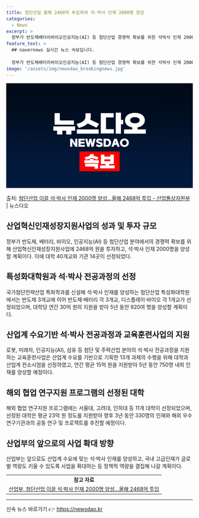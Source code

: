 ```yaml
---
title: 첨단산업 올해 2468억 투입하여 석·박사 인재 2000명 양성
categories:
  - News
excerpt: >
  정부가 반도체배터리바이오인공지능(AI) 등 첨단산업 경쟁력 확보를 위한 석박사 인재 2000명 양성에2468…
feature_text: >
  ## navernews 실시간 뉴스 속보입니다.

  정부가 반도체배터리바이오인공지능(AI) 등 첨단산업 경쟁력 확보를 위한 석박사 인재 2000명 양성에2468…
image: '/assets/img/newsdao_breakingnews.jpg'
---
```


![뉴스다오 속보](/assets/img/newsdao_breakingnews.jpg)

<p>출처: <a href="https://newsdao.kr/3846" rel="dofollow">첨단산업  이끌 석·박사 인재 2000명 양성…올해 2468억 투입 - 산업통상자원부</a> | 뉴스다오</p>

<h2 data-ke-size="size26">산업혁신인재성장지원사업의 성과 및 투자 규모</h2>
<p data-ke-size="size16">정부가 반도체, 배터리, 바이오, 인공지능(AI) 등 첨단산업 분야에서의 경쟁력 확보를 위해 산업혁신인재성장지원사업에 2468억 원을 투자하고, 석·박사 인재 2000명을 양성할 계획이다. 이에 대학 40개교와 기관 14곳이 선정되었다.</p>

<h2 data-ke-size="size26">특성화대학원과 석·박사 전공과정의 선정</h2>
<p data-ke-size="size16">국가첨단전략산업 특화학과를 신설해 석·박사 인재를 양성하는 첨단산업 특성화대학원에서는 반도체 3개교에 이어 반도체·배터리 각 3개교, 디스플레이·바이오 각 1개교가 선정되었으며, 대학당 연간 30억 원의 지원을 받아 5년 동안 920여 명을 양성할 계획이다.</p>

<h2 data-ke-size="size26">산업계 수요기반 석·박사 전공과정과 교육훈련사업의 지원</h2>
<p data-ke-size="size16">로봇, 미래차, 인공지능(AI), 섬유 등 첨단 및 주력산업 분야의 석·박사 전공과정을 지원하는 교육훈련사업은 산업계 수요를 기반으로 기획한 13개 과제의 수행을 위해 대학과 산업계 컨소시엄을 선정하였고, 연간 평균 15억 원을 지원받아 5년 동안 750명 내외 인재를 양성할 예정이다.</p>

<h2 data-ke-size="size26">해외 협업 연구지원 프로그램의 선정된 대학</h2>
<p data-ke-size="size16">해외 협업 연구지원 프로그램에는 서울대, 고려대, 인하대 등 11개 대학이 선정되었으며, 선정된 대학은 평균 23억 원 정도를 지원받아 향후 3년 동안 330명의 인재와 해외 우수연구기관과의 공동 연구 및 프로젝트를 추진할 예정이다.</p>

<h2 data-ke-size="size26">산업부의 앞으로의 사업 확대 방향</h2>
<p data-ke-size="size16">산업부는 앞으로도 산업계 수요에 맞는 석·박사 인재를 양성하고, 국내 고급인재가 글로벌 역량도 키울 수 있도록 사업을 확대하는 등 정책적 역량을 결집해 나갈 계획이다.</p>

<p data-ke-size="size16"></p>
<table>
	<tr>
		<td style="text-align: center; height: 17px;"><b>참고 자료</b></td>
	</tr>
	<tr>
		<td style="text-align: center; height: 17px;"><a href="https://newsdao.kr/3846" target="_blank">산업부, 첨단산업 이끌 석·박사 인재 2000명 양성…올해 2468억 투입</a></td>
	</tr>
</table>
<hr> 

신속 뉴스 바로가기 👉 <a href="https://newsdao.kr" rel="dofollow">https://newsdao.kr</a>


